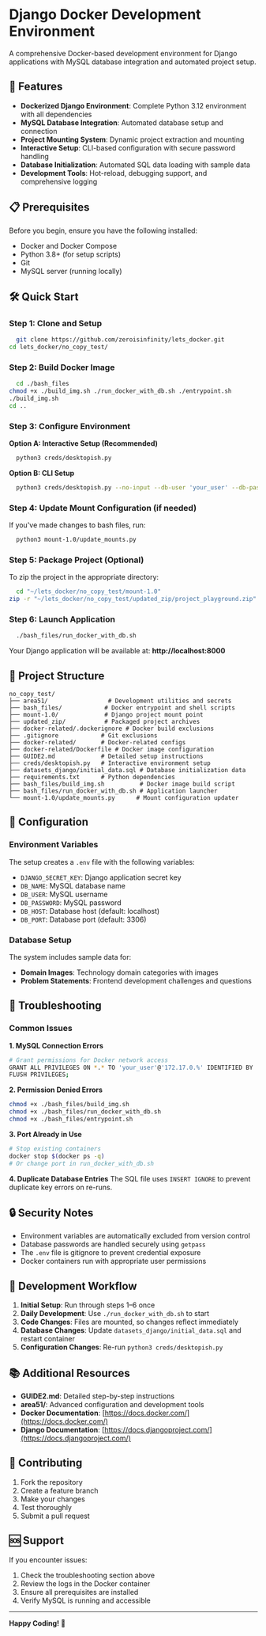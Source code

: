 # Django Docker Development Environment

A comprehensive Docker-based development environment for Django applications with MySQL database integration and automated project setup.

## 🚀 Features

- **Dockerized Django Environment**: Complete Python 3.12 environment with all dependencies
- **MySQL Database Integration**: Automated database setup and connection
- **Project Mounting System**: Dynamic project extraction and mounting
- **Interactive Setup**: CLI-based configuration with secure password handling
- **Database Initialization**: Automated SQL data loading with sample data
- **Development Tools**: Hot-reload, debugging support, and comprehensive logging

## 📋 Prerequisites

Before you begin, ensure you have the following installed:
- Docker and Docker Compose
- Python 3.8+ (for setup scripts)
- Git
- MySQL server (running locally)

## 🛠️ Quick Start

### Step 1: Clone and Setup
```bash
  git clone https://github.com/zeroisinfinity/lets_docker.git
cd lets_docker/no_copy_test/
```

### Step 2: Build Docker Image
```bash
  cd ./bash_files
chmod +x ./build_img.sh ./run_docker_with_db.sh ./entrypoint.sh
./build_img.sh
cd ..
```

### Step 3: Configure Environment

**Option A: Interactive Setup (Recommended)**
```bash
  python3 creds/desktopish.py
```

**Option B: CLI Setup**
```bash
  python3 creds/desktopish.py --no-input --db-user 'your_user' --db-password 'your_password' --django-secret-key 'your_secret_key'
```

### Step 4: Update Mount Configuration (if needed)
If you've made changes to bash files, run:
```bash
  python3 mount-1.0/update_mounts.py
```

### Step 5: Package Project (Optional)
To zip the project in the appropriate directory:
```bash
  cd "~/lets_docker/no_copy_test/mount-1.0" 
zip -r "~/lets_docker/no_copy_test/updated_zip/project_playground.zip" "Project_playground"
```

### Step 6: Launch Application
```bash
  ./bash_files/run_docker_with_db.sh
```

Your Django application will be available at: **http://localhost:8000**

## 📁 Project Structure

```
no_copy_test/
├── area51/                 # Development utilities and secrets
├── bash_files/            # Docker entrypoint and shell scripts
├── mount-1.0/             # Django project mount point
├── updated_zip/           # Packaged project archives
├── docker-related/.dockerignore # Docker build exclusions
├── .gitignore            # Git exclusions
├── docker-related/       # Docker-related configs
├── docker-related/Dockerfile # Docker image configuration
├── GUIDE2.md             # Detailed setup instructions
├── creds/desktopish.py   # Interactive environment setup
├── datasets_django/initial_data.sql # Database initialization data
├── requirements.txt      # Python dependencies
├── bash_files/build_img.sh          # Docker image build script
├── bash_files/run_docker_with_db.sh # Application launcher
└── mount-1.0/update_mounts.py      # Mount configuration updater
```

## 🔧 Configuration

### Environment Variables
The setup creates a `.env` file with the following variables:
- `DJANGO_SECRET_KEY`: Django application secret key
- `DB_NAME`: MySQL database name
- `DB_USER`: MySQL username
- `DB_PASSWORD`: MySQL password
- `DB_HOST`: Database host (default: localhost)
- `DB_PORT`: Database port (default: 3306)

### Database Setup
The system includes sample data for:
- **Domain Images**: Technology domain categories with images
- **Problem Statements**: Frontend development challenges and questions

## 🐛 Troubleshooting

### Common Issues

**1. MySQL Connection Errors**
```bash
# Grant permissions for Docker network access
GRANT ALL PRIVILEGES ON *.* TO 'your_user'@'172.17.0.%' IDENTIFIED BY 'your_password';
FLUSH PRIVILEGES;
```

**2. Permission Denied Errors**
```bash
chmod +x ./bash_files/build_img.sh
chmod +x ./bash_files/run_docker_with_db.sh
chmod +x ./bash_files/entrypoint.sh
```

**3. Port Already in Use**
```bash
# Stop existing containers
docker stop $(docker ps -q)
# Or change port in run_docker_with_db.sh
```

**4. Duplicate Database Entries**
The SQL file uses `INSERT IGNORE` to prevent duplicate key errors on re-runs.

## 🔒 Security Notes

- Environment variables are automatically excluded from version control
- Database passwords are handled securely using `getpass`
- The `.env` file is gitignore to prevent credential exposure
- Docker containers run with appropriate user permissions

## 🚀 Development Workflow

1. **Initial Setup**: Run through steps 1–6 once
2. **Daily Development**: Use `./run_docker_with_db.sh` to start
3. **Code Changes**: Files are mounted, so changes reflect immediately
4. **Database Changes**: Update `datasets_django/initial_data.sql` and restart container
5. **Configuration Changes**: Re-run `python3 creds/desktopish.py`

## 📚 Additional Resources

- **GUIDE2.md**: Detailed step-by-step instructions
- **area51/**: Advanced configuration and development tools
- **Docker Documentation**: [https://docs.docker.com/](https://docs.docker.com/)
- **Django Documentation**: [https://docs.djangoproject.com/](https://docs.djangoproject.com/)

## 🤝 Contributing

1. Fork the repository
2. Create a feature branch
3. Make your changes
4. Test thoroughly
5. Submit a pull request

## 🆘 Support

If you encounter issues:
1. Check the troubleshooting section above
2. Review the logs in the Docker container
3. Ensure all prerequisites are installed
4. Verify MySQL is running and accessible

---

**Happy Coding! 🎉**

